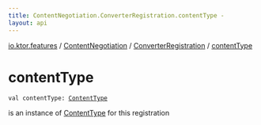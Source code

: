 ```yaml
---
title: ContentNegotiation.ConverterRegistration.contentType - 
layout: api
---
```


<div class='api-docs-breadcrumbs'><a href="../../index.html">io.ktor.features</a> / <a href="../index.html">ContentNegotiation</a> / <a href="index.html">ConverterRegistration</a> / <a href="./content-type.html">contentType</a></div>

# contentType

<div class="signature"><code><span class="keyword">val </span><span class="identifier">contentType</span><span class="symbol">: </span><a href="../../../io.ktor.http/-content-type/index.html"><span class="identifier">ContentType</span></a></code></div>

is an instance of <a href="../../../io.ktor.http/-content-type/index.html">ContentType</a> for this registration

